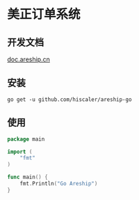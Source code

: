 美正订单系统
===========

## 开发文档

[doc.areship.cn](http://doc.areship.cn/)

## 安装

```shell
go get -u github.com/hiscaler/areship-go
```

## 使用

```go
package main

import (
	"fmt"
)

func main() {
	fmt.Println("Go Areship")
}

```